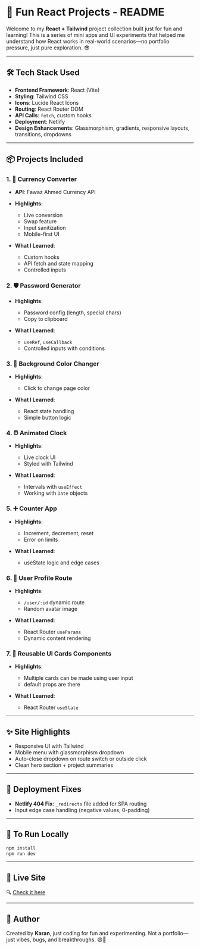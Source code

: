 # 🎯 Fun React Projects - README

Welcome to my **React + Tailwind** project collection built just for fun and learning! This is a series of mini apps and UI experiments that helped me understand how React works in real-world scenarios—no portfolio pressure, just pure exploration. 😎

---

## 🛠️ Tech Stack Used

* **Frontend Framework**: React (Vite)
* **Styling**: Tailwind CSS
* **Icons**: Lucide React Icons
* **Routing**: React Router DOM
* **API Calls**: `fetch`, custom hooks
* **Deployment**: Netlify
* **Design Enhancements**: Glassmorphism, gradients, responsive layouts, transitions, dropdowns

---

## 📦 Projects Included

### 1. 🔁 Currency Converter

* **API**: Fawaz Ahmed Currency API
* **Highlights**:

  * Live conversion
  * Swap feature
  * Input sanitization
  * Mobile-first UI
* **What I Learned**:

  * Custom hooks
  * API fetch and state mapping
  * Controlled inputs

### 2. 🛡️ Password Generator

* **Highlights**:

  * Password config (length, special chars)
  * Copy to clipboard
* **What I Learned**:

  * `useRef`, `useCallback`
  * Controlled inputs with conditions

### 3. 🎨 Background Color Changer

* **Highlights**:

  * Click to change page color
* **What I Learned**:

  * React state handling
  * Simple button logic

### 4. ⏰ Animated Clock

* **Highlights**:

  * Live clock UI
  * Styled with Tailwind
* **What I Learned**:

  * Intervals with `useEffect`
  * Working with `Date` objects

### 5. ➕ Counter App

* **Highlights**:

  * Increment, decrement, reset
  * Error on limits
* **What I Learned**:

  * useState logic and edge cases

### 6. 👤 User Profile Route

* **Highlights**:

  * `/user/:id` dynamic route
  * Random avatar image
* **What I Learned**:

  * React Router `useParams`
  * Dynamic content rendering

### 7. 🎴 Reusable UI Cards Components
* **Highlights**:
 
  * Multiple cards can be made using user input
  * default props are there
* **What I Learned**:

  * React Router `useState`
  
---

## ✨ Site Highlights

* Responsive UI with Tailwind
* Mobile menu with glassmorphism dropdown
* Auto-close dropdown on route switch or outside click
* Clean hero section + project summaries

---

## 🚀 Deployment Fixes

* **Netlify 404 Fix**: `_redirects` file added for SPA routing
* Input edge case handling (negative values, 0-padding)

---

## 🔧 To Run Locally

```bash
npm install
npm run dev
```

---

## 🔗 Live Site

   🔍 [Check it here](https://reactrouter-project-practice.netlify.app)

---

## 🧠 Author

Created by **Karan**, just coding for fun and experimenting. Not a portfolio—just vibes, bugs, and breakthroughs. 😄🚀

